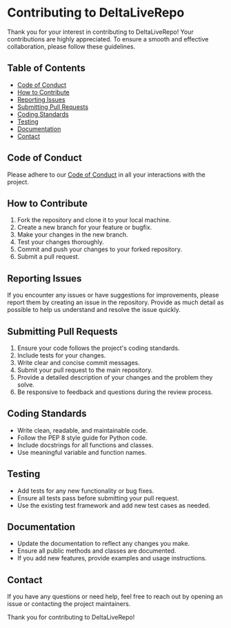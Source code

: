 # Contributing to DeltaLiveRepo

Thank you for your interest in contributing to DeltaLiveRepo! Your contributions are highly appreciated. To ensure a smooth and effective collaboration, please follow these guidelines.

## Table of Contents
- [Code of Conduct](#code-of-conduct)
- [How to Contribute](#how-to-contribute)
- [Reporting Issues](#reporting-issues)
- [Submitting Pull Requests](#submitting-pull-requests)
- [Coding Standards](#coding-standards)
- [Testing](#testing)
- [Documentation](#documentation)
- [Contact](#contact)

## Code of Conduct
Please adhere to our [Code of Conduct](CODE_OF_CONDUCT.md) in all your interactions with the project.

## How to Contribute
1. Fork the repository and clone it to your local machine.
2. Create a new branch for your feature or bugfix.
3. Make your changes in the new branch.
4. Test your changes thoroughly.
5. Commit and push your changes to your forked repository.
6. Submit a pull request.

## Reporting Issues
If you encounter any issues or have suggestions for improvements, please report them by creating an issue in the repository. Provide as much detail as possible to help us understand and resolve the issue quickly.

## Submitting Pull Requests
1. Ensure your code follows the project's coding standards.
2. Include tests for your changes.
3. Write clear and concise commit messages.
4. Submit your pull request to the main repository.
5. Provide a detailed description of your changes and the problem they solve.
6. Be responsive to feedback and questions during the review process.

## Coding Standards
- Write clean, readable, and maintainable code.
- Follow the PEP 8 style guide for Python code.
- Include docstrings for all functions and classes.
- Use meaningful variable and function names.

## Testing
- Add tests for any new functionality or bug fixes.
- Ensure all tests pass before submitting your pull request.
- Use the existing test framework and add new test cases as needed.

## Documentation
- Update the documentation to reflect any changes you make.
- Ensure all public methods and classes are documented.
- If you add new features, provide examples and usage instructions.

## Contact
If you have any questions or need help, feel free to reach out by opening an issue or contacting the project maintainers.

Thank you for contributing to DeltaLiveRepo!
